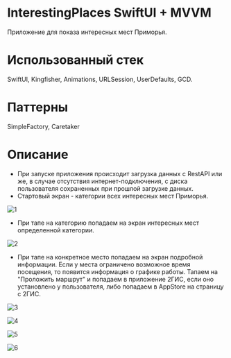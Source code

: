 # InterestingPlaces SwiftUI + MVVM
Приложение для показа интересных мест Приморья.

# Использованный стек
SwiftUI, Kingfisher, Animations, URLSession, UserDefaults, GCD.

# Паттерны
SimpleFactory, Caretaker

# Описание

* При запуске приложения происходит загрузка данных с RestAPI или же, в случае отсутствия интернет-подключения, с диска пользователя сохраненных при прошлой загрузке данных.
* Стартовый экран - категории всех интересных мест Приморья.

![1](https://user-images.githubusercontent.com/81301775/236991026-6c676800-c674-495d-b69c-bddccf68eb7f.png)

* При тапе на категорию попадаем на экран интересных мест определенной категории.

![2](https://user-images.githubusercontent.com/81301775/236991277-70d6507a-5be5-4bee-90d0-741b6b4e330f.png)

* При тапе на конкретное место попадаем на экран подробной информации. Если у места ограничено возможное время посещения, то появится информация о графике работы. Тапаем на "Проложить маршрут" и попадаем в приложение 2ГИС, если оно установлено у пользователя, либо попадаем в AppStore на страницу с 2ГИС.

![3](https://user-images.githubusercontent.com/81301775/236992343-a032f290-da56-417c-ad79-5ae2e4cf3192.png)

![4](https://user-images.githubusercontent.com/81301775/236992392-72b24b97-5b6b-49c5-9bb6-d7e6f4194a33.png)

![5](https://user-images.githubusercontent.com/81301775/236992435-a452bd20-8da5-44a1-a1d3-63358972431d.png)

![6](https://user-images.githubusercontent.com/81301775/236992457-3f7e9ed9-7ec8-4bd9-ad83-2c321c8d7a93.png)
